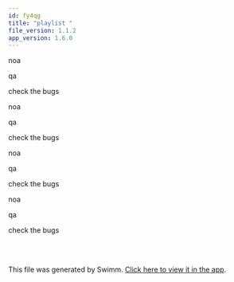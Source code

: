 ```yaml
---
id: fy4qg
title: "playlist "
file_version: 1.1.2
app_version: 1.6.0
---
```


<!-- Intro - Do not remove this comment -->
noa

qa

check the bugs

noa

qa

check the bugs

noa

qa

check the bugs

noa

qa

check the bugs

<br/>

<br/>

This file was generated by Swimm. [Click here to view it in the app](http://localhost:5002/repos/Z2l0aHViJTNBJTNBTm9hUmVwbyUzQSUzQU5vYW96ZXI=/playlists/fy4qg).
